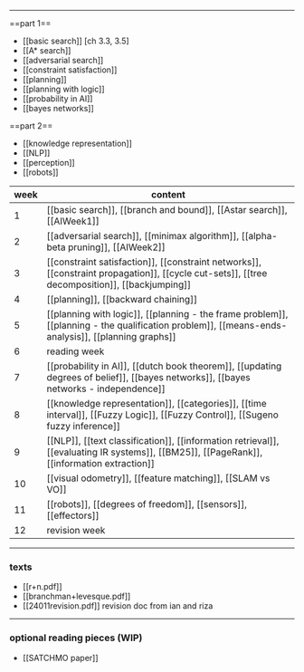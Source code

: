 
***
==part 1==
- [[basic search]] [ch 3.3, 3.5]
- [[A* search]]
- [[adversarial search]]
- [[constraint satisfaction]]
- [[planning]]
- [[planning with logic]]
- [[probability in AI]]
- [[bayes networks]]

==part 2==
- [[knowledge representation]]
- [[NLP]]
- [[perception]]
- [[robots]]

| week | content |
| ---- | ---- |
| 1 | [[basic search]], [[branch and bound]], [[Astar search]], [[AIWeek1]] |
| 2 | [[adversarial search]], [[minimax algorithm]], [[alpha-beta pruning]], [[AIWeek2]]|
| 3 | [[constraint satisfaction]], [[constraint networks]], [[constraint propagation]], [[cycle cut-sets]], [[tree decomposition]], [[backjumping]]
| 4 | [[planning]], [[backward chaining]] |
| 5 | [[planning with logic]], [[planning - the frame problem]], [[planning - the qualification problem]], [[means-ends-analysis]], [[planning graphs]] |
| 6 | reading week |
| 7 | [[probability in AI]], [[dutch book theorem]], [[updating degrees of belief]], [[bayes networks]], [[bayes networks - independence]]  |
| 8 | [[knowledge representation]], [[categories]], [[time interval]],  [[Fuzzy Logic]], [[Fuzzy Control]], [[Sugeno fuzzy inference]] |
| 9 |  [[NLP]], [[text classification]], [[information retrieval]], [[evaluating IR systems]], [[BM25]], [[PageRank]], [[information extraction]] |
| 10 | [[visual odometry]], [[feature matching]], [[SLAM vs VO]]  |
| 11 | [[robots]], [[degrees of freedom]], [[sensors]], [[effectors]]|
| 12 | revision week |
***
### texts

- [[r+n.pdf]]
- [[branchman+levesque.pdf]]
- [[24011revision.pdf]] revision doc from ian and riza

***
### optional reading pieces (WIP)

- [[SATCHMO paper]]